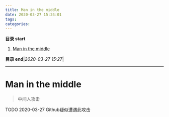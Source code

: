 ```yaml
---
title: Man in the middle
date: 2020-03-27 15:24:01
tags: 
categories: 
---
```


**目录 start**
 
1. [Man in the middle](#man-in-the-middle)

**目录 end**|_2020-03-27 15:27_|
****************************************
# Man in the middle
> 中间人攻击

TODO 2020-03-27 Github疑似遭遇此攻击 
